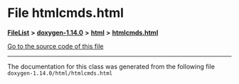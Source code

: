 

# File htmlcmds.html



[**FileList**](files.md) **>** [**doxygen-1.14.0**](dir_9d5bad020669189c90cda983471be5d0.md) **>** [**html**](dir_05d1fd8a7cdd04f638f8b23196de02e2.md) **>** [**htmlcmds.html**](htmlcmds_8html.md)

[Go to the source code of this file](htmlcmds_8html_source.md)





































































------------------------------
The documentation for this class was generated from the following file `doxygen-1.14.0/html/htmlcmds.html`

